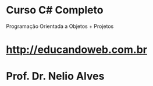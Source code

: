 # Curso C# Completo
Programação Orientada a Objetos + Projetos

# http://educandoweb.com.br
# Prof. Dr. Nelio Alves
